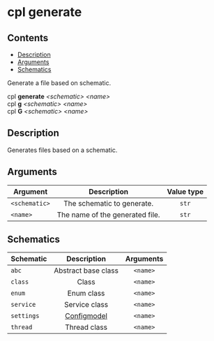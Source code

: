 # cpl generate

## Contents

- [Description](#description)
- [Arguments](#arguments)
- [Schematics](#schematics)

Generate a file based on schematic.

cpl **generate** *&lt;schematic&gt;* *&lt;name&gt;* <br>
cpl **g** *&lt;schematic&gt;* *&lt;name&gt;* <br>
cpl **G** *&lt;schematic&gt;* *&lt;name&gt;*

## Description

Generates files based on a schematic.

## Arguments

| Argument          | Description                       | Value type    |
| ----------------- |:---------------------------------:|:-------------:|
| ```<schematic>``` | The schematic to generate.        | ```str```     |
| ```<name>```      | The name of the generated file.   | ```str```     |

## Schematics

| Schematic         | Description         | Arguments      |
| ----------------- |:-------------------:|:----------------:|
| ```abc```         | Abstract base class | ```<name>```
| ```class```       | Class               | ```<name>```
| ```enum```        | Enum class          | ```<name>```
| ```service```     | Service class       | ```<name>```
| ```settings```    | [Configmodel](cpl_core.configuration) | ```<name>```
| ```thread```      | Thread class        | ```<name>```
